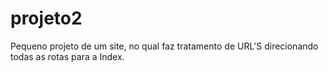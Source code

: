 projeto2
========
Pequeno projeto de um site, no qual faz tratamento de URL'S direcionando todas as rotas para a Index.
